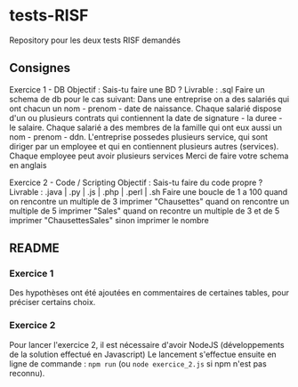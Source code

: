 # tests-RISF
Repository pour les deux tests RISF demandés 

## Consignes 
Exercice 1 - DB
Objectif : Sais-tu faire une BD ?
Livrable : .sql
Faire un schema de db pour le cas suivant:
Dans une entreprise on a des salariés qui ont chacun un nom - prenom - date de naissance.
Chaque salarié dispose d'un ou plusieurs contrats qui contiennent la date de signature - la duree - le salaire.
Chaque salarié a des membres de la famille qui ont eux aussi un nom - prenom - ddn.
L'entreprise possedes plusieurs service, qui sont diriger par un employee et qui en contiennent plusieurs autres (services).
Chaque employee peut avoir plusieurs services
Merci de faire votre schema en anglais

Exercice 2 - Code / Scripting
Objectif : Sais-tu faire du code propre ?
Livrable : .java | .py | .js | .php | .perl | .sh
Faire une boucle de 1 a 100
quand on rencontre un multiple de 3 imprimer "Chausettes"
quand on rencontre un multiple de 5 imprimer "Sales"
quand on recontre un multiple de 3 et de 5 imprimer "ChausettesSales"
sinon imprimer le nombre

## README
### Exercice 1 
Des hypothèses ont été ajoutées en commentaires de certaines tables, pour préciser certains choix.

### Exercice 2
Pour lancer l'exercice 2, il est nécessaire d'avoir NodeJS (développements de la solution effectué en Javascript)
Le lancement s'effectue ensuite en ligne de commande : `npm run` (ou `node exercice_2.js` si npm n'est pas reconnu).
